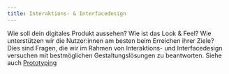 ```yaml
---
title: Interaktions- & Interfacedesign
---
```

Wie soll dein digitales Produkt aussehen? Wie ist das Look & Feel? Wie unterstützen wir die Nutzer:innen am besten beim Erreichen ihrer Ziele? Dies sind Fragen, die wir im Rahmen von Interaktions- und Interfacedesign versuchen mit bestmöglichen Gestaltungslösungen zu beantworten. Siehe auch [Prototyping](#prototyping)
